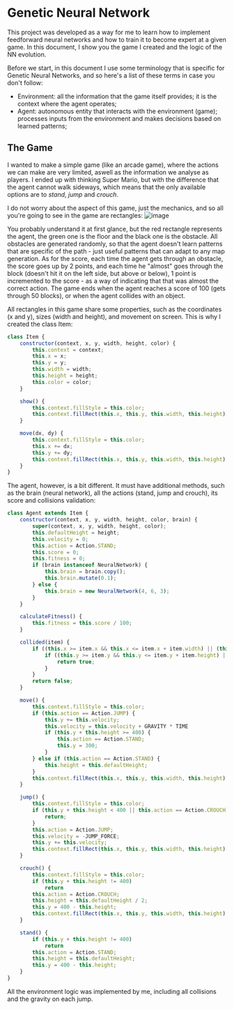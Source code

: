 # Genetic Neural Network
This project was developed as a way for me to learn how to implement feedforward neural networks and how to train it to become expert at a given game. In this document, I show you the game I created and the logic of the NN evolution.

Before we start, in this document I use some terminology that is specific for Genetic Neural Networks, and so here's a list of these terms in case you don't follow:
- Environment: all the information that the game itself provides; it is the context where the agent operates;
- Agent: autonomous entity that interacts with the environment (game); processes inputs from the environment and makes decisions based on learned patterns;

## The Game
I wanted to make a simple game (like an arcade game), where the actions we can make are very limited, aswell as the information we analyse as players. I ended up with thinking Super Mario, but with the difference that the agent cannot walk sideways, which means that the only available options are to *stand*, *jump* and *crouch*.

I do not worry about the aspect of this game, just the mechanics, and so all you're going to see in the game are rectangles:
![image](https://github.com/alexaoliveira2000/genetic-mario/assets/77057098/f3e941af-93ac-4f23-acfa-7cc71a3ad169)

You probably understand it at first glance, but the red rectangle represents the agent, the green one is the floor and the black one is the obstacle. All obstacles are generated randomly, so that the agent doesn't learn patterns that are specific of the path - just useful patterns that can adapt to any map generation. As for the score, each time the agent gets through an obstacle, the score goes up by 2 points, and each time he "almost" goes through the block (doesn't hit it on the left side, but above or below), 1 point is incremented to the score - as a way of indicating that that was almost the correct action. The game ends when the agent reaches a score of 100 (gets through 50 blocks), or when the agent collides with an object.

All rectangles in this game share some properties, such as the coordinates (x and y), sizes (width and height), and movement on screen. This is why I created the class Item:
```` js
class Item {
    constructor(context, x, y, width, height, color) {
        this.context = context;
        this.x = x;
        this.y = y;
        this.width = width;
        this.height = height;
        this.color = color;
    }

    show() {
        this.context.fillStyle = this.color;
        this.context.fillRect(this.x, this.y, this.width, this.height);
    }

    move(dx, dy) {
        this.context.fillStyle = this.color;
        this.x += dx;
        this.y += dy;
        this.context.fillRect(this.x, this.y, this.width, this.height);
    }
}
````

The agent, however, is a bit different. It must have additional methods, such as the brain (neural network), all the actions (stand, jump and crouch), its score and collisions validation:
```` js
class Agent extends Item {
    constructor(context, x, y, width, height, color, brain) {
        super(context, x, y, width, height, color);
        this.defaultHeight = height;
        this.velocity = 0;
        this.action = Action.STAND;
        this.score = 0;
        this.fitness = 0;
        if (brain instanceof NeuralNetwork) {
            this.brain = brain.copy();
            this.brain.mutate(0.1);
        } else {
            this.brain = new NeuralNetwork(4, 6, 3);
        }
    }

    calculateFitness() {
        this.fitness = this.score / 100;
    }

    collided(item) {
        if ((this.x >= item.x && this.x <= item.x + item.width) || (this.x + this.width >= item.x && this.x + this.width <= item.x + item.width)) {
            if ((this.y >= item.y && this.y <= item.y + item.height) || (this.y + this.height >= item.y && this.y + this.height <= item.y + item.height)) {
                return true;
            }
        }
        return false;
    }

    move() {
        this.context.fillStyle = this.color;
        if (this.action == Action.JUMP) {
            this.y += this.velocity;
            this.velocity = this.velocity + GRAVITY * TIME
            if (this.y + this.height >= 400) {
                this.action == Action.STAND;
                this.y = 300;
            }
        } else if (this.action == Action.STAND) {
            this.height = this.defaultHeight;
        }
        this.context.fillRect(this.x, this.y, this.width, this.height);
    }

    jump() {
        this.context.fillStyle = this.color;
        if (this.y + this.height < 400 || this.action == Action.CROUCH) {
            return;
        }
        this.action = Action.JUMP;
        this.velocity = -JUMP_FORCE;
        this.y += this.velocity;
        this.context.fillRect(this.x, this.y, this.width, this.height);
    }

    crouch() {
        this.context.fillStyle = this.color;
        if (this.y + this.height != 400)
            return
        this.action = Action.CROUCH;
        this.height = this.defaultHeight / 2;
        this.y = 400 - this.height;
        this.context.fillRect(this.x, this.y, this.width, this.height);
    }

    stand() {
        if (this.y + this.height != 400)
            return
        this.action = Action.STAND;
        this.height = this.defaultHeight;
        this.y = 400 - this.height;
    }
}
````


All the environment logic was implemented by me, including all collisions and the gravity on each jump. 

